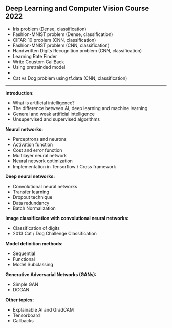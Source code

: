 ## **Deep Learning and Computer Vision Course 2022**


- Iris problem (Dense, classification)
- Fashion-MNIST problem (Dense, classification)
- CIFAR-10 problem (CNN, classification)
- Fashion-MNIST problem (CNN, classification)
- Handwritten Digits Recognition problem (CNN, classification)
- Learning Rate Finder 
- Write Coustom CallBack
- Using pretrainded model
- 
- Cat vs Dog problem using tf.data (CNN, classification)

---

**Introduction:**
- What is artificial intelligence?
- The difference between AI, deep learning and machine learning
- General and weak artificial intelligence
- Unsupervised and supervised algorithms

**Neural networks:**
- Perceptrons and neurons
- Activation function
- Cost and error function
- Multilayer neural network
- Neural network optimization
- Implementation in Tensorflow / Cross framework

**Deep neural networks:**
- Convolutional neural networks
- Transfer learning
- Dropout technique
- Data redundancy
- Batch Normalization

**Image classification with convolutional neural networks:**
- Classification of digits
- 2013 Cat / Dog Challenge Classification

**Model definition methods:**
- Sequential
- Functional
- Model Subclassing

**Generative Adversarial Networks (GANs):**
- Simple GAN
- DCGAN

**Other topics:**
- Explainable AI and GradCAM
- Tensorboard
- Callbacks
